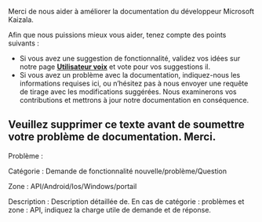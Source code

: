 Merci de nous aider à améliorer la documentation du développeur Microsoft Kaizala.

Afin que nous puissions mieux vous aider, tenez compte des points suivants :
- Si vous avez une suggestion de fonctionnalité, validez vos idées sur notre page [**Utilisateur voix**](https://kaizala.uservoice.com/) et vote pour vos suggestions il.
- Si vous avez un problème avec la documentation, indiquez-nous les informations requises ici, ou n’hésitez pas à nous envoyer une requête de tirage avec les modifications suggérées. Nous examinerons vos contributions et mettrons à jour notre documentation en conséquence.

<a name="please-remove-this-text-before-posting-your-documentation-issue-thank-you"></a>Veuillez supprimer ce texte avant de soumettre votre problème de documentation. Merci.
------------
     
Problème : 

Catégorie : Demande de fonctionnalité nouvelle/problème/Question

Zone : API/Android/Ios/Windows/portail

Description : Description détaillée de. En cas de catégorie : problèmes et zone : API, indiquez la charge utile de demande et de réponse. 
